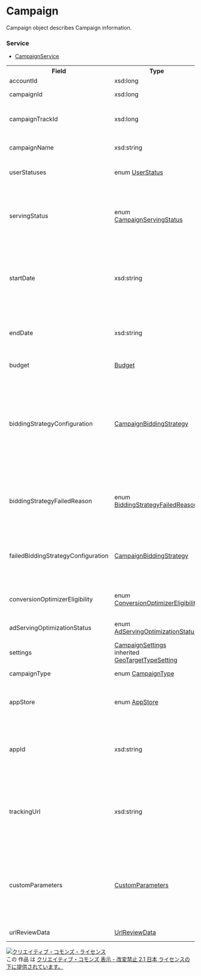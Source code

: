 # Campaign
Campaign object describes Campaign information.

### Service
+ [CampaignService](../services/CampaignService.md)

<table>
 <tr>
  <th>Field</th>
  <th>Type</th>
  <th>Description</th>
  <th>response</th>
  <th>get</th>
  <th>add</th>
  <th>set</th>
  <th>remove</th>
 </tr>
 <tr>
  <td>accountId</td>
  <td>xsd:long</td>
  <td>Account ID.</td>
  <td>yes</td>
  <td>-</td>
  <td>-</td>
  <td>-</td>
  <td>-</td>
 </tr>
 <tr>
  <td>campaignId</td>
  <td>xsd:long</td>
  <td>Campaign ID.</td>
  <td>yes</td>
  <td>-</td>
  <td>-</td>
  <td>Requirement<br><i>NotUpdatable</i></td>
  <td>Requirement<br><i>NotUpdatable</i></td>
 </tr>
 <tr>
  <td>campaignTrackId</td>
  <td>xsd:long</td>
  <td>Campaign ID for tracking.<br>* "0" will return in Sandbox.</td>
  <td>yes</td>
  <td>-</td>
  <td>-</td>
  <td>-</td>
  <td>-</td>
 </tr>
 <tr>
  <td>campaignName</td>
  <td>xsd:string</td>
  <td>Campaign name.<br>* Insert limit: Up to 50 characters.</td>
  <td>yes</td>
  <td>-</td>
  <td>Requirement</td>
  <td>Optional</td>
  <td>-</td>
 </tr>
 <tr>
  <td>userStatuses</td>
  <td>enum <a href="./UserStatus.md">UserStatus</a></td>
  <td>Status of ad display set by user.</td>
  <td>yes</td>
  <td>-</td>
  <td>Requirement</td>
  <td>Optional</td>
  <td>-</td>
 </tr>
 <tr>
  <td>servingStatus</td>
  <td>enum <a href="./CampaignServingStatus.md">CampaignServingStatus</a></td>
  <td>Display status in Campaign level.<br>Return the campgin status regardless of display status set from user (userStatuses).</td>
  <td>yes</td>
  <td>-</td>
  <td>-</td>
  <td>-</td>
  <td>-</td>
 </tr>
  <tr>
  <td>startDate</td>
  <td>xsd:string</td>
  <td>Start date of Campaign.<br>*Cannot set the past date.<br>*Cannot change the date to the campaign that is already active.</td>
  <td>yes</td>
  <td>-</td>
  <td>Optional<br>*Default: Current date.</td>
  <td>Optional</td>
  <td>-</td>
 </tr>
 <tr>
  <td>endDate</td>
  <td>xsd:string</td>
  <td>End date of Campaign.<br>*Cannot set the past date and date before the start date.</td>
  <td>yes</td>
  <td>-</td>
  <td>Optional<br>※Default: 20371231</td>
  <td>Optional</td>
  <td>-</td>
 </tr>
 <tr>
  <td>budget</td>
  <td><a href="./Budget.md">Budget</a></td>
  <td>Campaign budget.</td>
  <td>yes</td>
  <td>-</td>
  <td>Requirement</td>
  <td>Optional</td>
  <td>-</td>
 </tr>
 <tr>
  <td>biddingStrategyConfiguration</td>
  <td><a href="./CampaignBiddingStrategy.md">CampaignBiddingStrategy</a></td>
  <td>Bid setting.<br>*Cannot create or update the BudgetOptimizer (Only referring is available)<br>*If iOS is selected for App Campaign, cannot set "TARGET_CPA" or "TARGET_ROAS".</td>
  <td>yes</td>
  <td>-</td>
  <td>Requirement</td>
  <td>Optional</td>
  <td>-</td>
 </tr>
  <tr>
  <td>biddingStrategyFailedReason</td>
  <td>enum <a href="./BiddingStrategyFailedReason.md">BiddingStrategyFailedReason</a></td>
  <td>Reason of Auto Bidding set has failed.<br>*This field shows when setting has actually failed.</td>
  <td>yes</td>
  <td>-</td>
  <td>-</td>
  <td>-</td>
  <td>-</td>
 </tr>
 <tr>
  <td>failedBiddingStrategyConfiguration</td>
  <td><a href="./CampaignBiddingStrategy.md">CampaignBiddingStrategy</a></td>
  <td>Reason of Auto Bidding creation has failed.<br>*This field shows when setting has actually failed.</td>
  <td>yes</td>
  <td>-</td>
  <td>-</td>
  <td>-</td>
 </tr>
 <tr>
  <td>conversionOptimizerEligibility</td>
  <td>enum <a href="./ConversionOptimizerEligibility.md">ConversionOptimizerEligibility</a></td>
  <td>Determines if eligible to use Conversion Optimizer.</td>
  <td>yes</td>
  <td>-</td>
  <td>-</td>
  <td>-</td>
  <td>-</td>
 </tr>
 <tr>
  <td>adServingOptimizationStatus</td>
  <td>enum <a href="./AdServingOptimizationStatus.md">AdServingOptimizationStatus</a></td>
  <td>Setting of Ad display optimization.</td>
  <td>yes</td>
  <td>-</td>
  <td>Optional<br>*Default: OPTIMIZE</td>
  <td>Optional</td>
  <td>-</td>
 </tr>
  <tr>
  <td>settings</td>
  <td><a href="./CampaignSettings.md">CampaignSettings</a><br>inherited <a href="./GeoTargetTypeSetting.md">GeoTargetTypeSetting</a></td>
  <td>Setting of target and matching.</td>
  <td>yes</td>
  <td>-</td>
  <td>Optional<br>*Default: GeoTargetTypeSetting</td>
  <td>Optional</td>
  <td>-</td>
 </tr>
 <tr>
  <td>campaignType</td>
  <td>enum <a href="./CampaignType.md">CampaignType</a></td>
  <td>Campaign type.</td>
  <td>yes</td>
  <td>-</td>
  <td>Optional<br>*Default: STANDARD</td>
  <td>-</td>
  <td>-</td>
 </tr>
 <tr>
  <td>appStore</td>
  <td>enum <a href="./AppStore_Campaign.md">AppStore</a></td>
  <td>Selection of App store.</td>
  <td>yes</td>
  <td>-</td>
  <td>Requirement<br>Requirement<br>*When the campaign type is Mobile App (MOBILE_APP)</td>
  <td>-</td>
  <td>-</td>
 </tr>
 <tr>
  <td>appId</td>
  <td>xsd:string</td>
  <td>App ID (for iOS) or Package name (for Android).<br>*Input only the numbers for iOS in Mobile App Campaign.</td>
  <td>yes</td>
  <td>-</td>
  <td>Requirement<br>*When Campaign type is Mobile App (MOBILE_APP)</td>
  <td>-</td>
  <td>-</td>
 </tr>
 <tr>
  <td>trackingUrl</td>
  <td>xsd:string</td>
  <td>Tracking URL.<br>*Cannot set if Mobile App Campaign is in Android.</td>
  <td>yes</td>
  <td>-</td>
  <td>Optional</td>
  <td>Optional<br>*Cannot update during review.<br>*If there is no change on this field, it will not be reviewed.</td>
  <td>-</td>
 </tr>
 <tr>
  <td>customParameters</td>
  <td><a href="./CustomParameters.md">CustomParameters</a></td>
  <td>Custom Parameter.<br>*Cannot set if Mobile App Campaign is in Android.</td>
  <td>yes</td>
  <td>-</td>
  <td>Optional</td>
  <td>Optional<br>*Cannot update when Tracking URL is in review.<br>*If there is no change on this field, it will not be reviewed.</td>
  <td>-</td>
 </tr>
 <tr>
  <td>urlReviewData</td>
  <td><a href="./UrlReviewData.md">UrlReviewData</a></td>
  <td>Review status of URL.</td>
  <td>yes</td>
  <td>-</td>
  <td>-</td>
  <td>-</td>
  <td>-</td>
 </tr>
</table>

<a rel="license" href="http://creativecommons.org/licenses/by-nd/2.1/jp/"><img alt="クリエイティブ・コモンズ・ライセンス" style="border-width:0" src="https://i.creativecommons.org/l/by-nd/2.1/jp/88x31.png" /></a><br />この 作品 は <a rel="license" href="http://creativecommons.org/licenses/by-nd/2.1/jp/">クリエイティブ・コモンズ 表示 - 改変禁止 2.1 日本 ライセンスの下に提供されています。</a>
